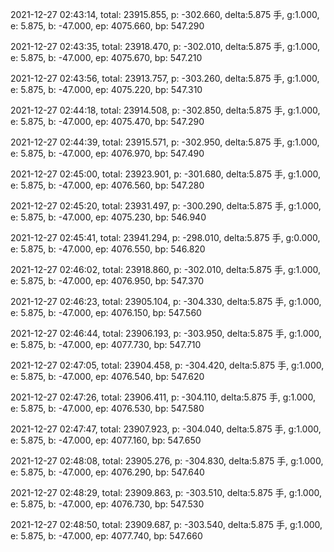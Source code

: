 2021-12-27 02:43:14, total: 23915.855, p: -302.660, delta:5.875 手, g:1.000, e: 5.875, b: -47.000, ep: 4075.660, bp: 547.290

2021-12-27 02:43:35, total: 23918.470, p: -302.010, delta:5.875 手, g:1.000, e: 5.875, b: -47.000, ep: 4075.670, bp: 547.210

2021-12-27 02:43:56, total: 23913.757, p: -303.260, delta:5.875 手, g:1.000, e: 5.875, b: -47.000, ep: 4075.220, bp: 547.310

2021-12-27 02:44:18, total: 23914.508, p: -302.850, delta:5.875 手, g:1.000, e: 5.875, b: -47.000, ep: 4075.470, bp: 547.290

2021-12-27 02:44:39, total: 23915.571, p: -302.950, delta:5.875 手, g:1.000, e: 5.875, b: -47.000, ep: 4076.970, bp: 547.490

2021-12-27 02:45:00, total: 23923.901, p: -301.680, delta:5.875 手, g:1.000, e: 5.875, b: -47.000, ep: 4076.560, bp: 547.280

2021-12-27 02:45:20, total: 23931.497, p: -300.290, delta:5.875 手, g:1.000, e: 5.875, b: -47.000, ep: 4075.230, bp: 546.940

2021-12-27 02:45:41, total: 23941.294, p: -298.010, delta:5.875 手, g:0.000, e: 5.875, b: -47.000, ep: 4076.550, bp: 546.820

2021-12-27 02:46:02, total: 23918.860, p: -302.010, delta:5.875 手, g:1.000, e: 5.875, b: -47.000, ep: 4076.950, bp: 547.370

2021-12-27 02:46:23, total: 23905.104, p: -304.330, delta:5.875 手, g:1.000, e: 5.875, b: -47.000, ep: 4076.150, bp: 547.560

2021-12-27 02:46:44, total: 23906.193, p: -303.950, delta:5.875 手, g:1.000, e: 5.875, b: -47.000, ep: 4077.730, bp: 547.710

2021-12-27 02:47:05, total: 23904.458, p: -304.420, delta:5.875 手, g:1.000, e: 5.875, b: -47.000, ep: 4076.540, bp: 547.620

2021-12-27 02:47:26, total: 23906.411, p: -304.110, delta:5.875 手, g:1.000, e: 5.875, b: -47.000, ep: 4076.530, bp: 547.580

2021-12-27 02:47:47, total: 23907.923, p: -304.040, delta:5.875 手, g:1.000, e: 5.875, b: -47.000, ep: 4077.160, bp: 547.650

2021-12-27 02:48:08, total: 23905.276, p: -304.830, delta:5.875 手, g:1.000, e: 5.875, b: -47.000, ep: 4076.290, bp: 547.640

2021-12-27 02:48:29, total: 23909.863, p: -303.510, delta:5.875 手, g:1.000, e: 5.875, b: -47.000, ep: 4076.730, bp: 547.530

2021-12-27 02:48:50, total: 23909.687, p: -303.540, delta:5.875 手, g:1.000, e: 5.875, b: -47.000, ep: 4077.740, bp: 547.660